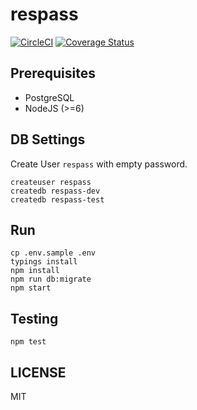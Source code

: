 # respass



[![CircleCI](https://circleci.com/gh/sketchglass/respass.svg?style=svg)](https://circleci.com/gh/sketchglass/respass)
[![Coverage Status](https://coveralls.io/repos/github/sketchglass/respass/badge.svg?branch=master)](https://coveralls.io/github/sketchglass/respass?branch=master)

## Prerequisites

- PostgreSQL
- NodeJS (>=6)

## DB Settings

Create User `respass` with empty password.
```
createuser respass
createdb respass-dev
createdb respass-test
```

## Run

```
cp .env.sample .env
typings install
npm install
npm run db:migrate
npm start
```

## Testing

```
npm test
```

## LICENSE

MIT
